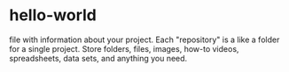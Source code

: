 # hello-world
file with information about your project. Each "repository" is a like a folder for a single project. Store folders, files, images, how-to videos, spreadsheets, data sets, and anything you need. 
